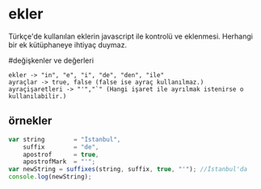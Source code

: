 # ekler
Türkçe'de kullanılan eklerin javascript ile kontrolü ve eklenmesi. Herhangi bir ek kütüphaneye ihtiyaç duymaz.

#değişkenler ve değerleri
```text
ekler -> "in", "e", "i", "de", "den", "ile"
ayraçlar -> true, false (false ise ayraç kullanılmaz.)
ayraçişaretleri -> "'","`" (Hangi işaret ile ayrılmak istenirse o kullanılabilir.)
```

## örnekler
```js
var string        = "İstanbul",
    suffix        = "de",
    apostrof      = true,
    apostrofMark  = "'";
var newString = suffixes(string, suffix, true, "'"); //İstanbul'da
console.log(newString);
```



